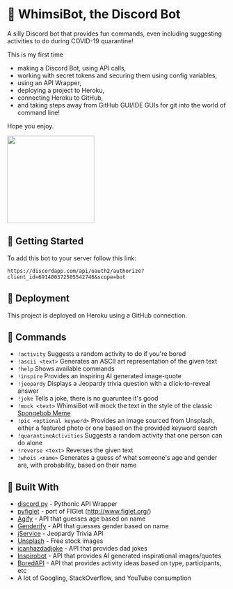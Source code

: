 # 🤖 WhimsiBot, the Discord Bot

A silly Discord bot that provides fun commands, even including suggesting activities to do during COVID-19 quarantine!

This is my first time

* making a Discord Bot, using API calls,
* working with secret tokens and securing them using config variables,
* using an API Wrapper,
* deploying a project to Heroku,
* connecting Heroku to GitHub,
* and taking steps away from GitHub GUI/IDE GUIs for git into the world of command line!

Hope you enjoy.

<img src="https://cdn.pixabay.com/photo/2019/06/22/14/42/robot-4291692_960_720.png" width="200"> 

## 🔗 Getting Started

To add this bot to your server follow this link:

```
https://discordapp.com/api/oauth2/authorize?client_id=691400372505542746&scope=bot
```

## 🚀 Deployment

This project is deployed on Heroku using a GitHub connection.

## 🤔 Commands

* `!activity` Suggests a random activity to do if you're bored
* `!ascii <text>` Generates an ASCII art representation of the given text
* `!help` Shows available commands
* `!inspire` Provides an inspiring AI generated image-quote
* `!jeopardy` Displays a Jeopardy trivia question with a click-to-reveal answer
* `!joke` Tells a joke, there is no guaruntee it's good
* `!mock <text>` WhimsiBot will mock the text in the style of the classic [Spongebob Meme](https://knowyourmeme.com/memes/mocking-spongebob)
* `!pic <optional keyword>` Provides an image sourced from Unsplash, either a featured photo or one based on the provided keyword search
* `!quarantineActivities` Suggests a random activity that one person can do alone
* `!reverse <text>` Reverses the given text             
* `!whois <name>` Generates a guess of what someone's age and gender are, with probability, based on their name

## 🚧 Built With

* [discord.py](https://github.com/Rapptz/discord.py) - Pythonic API Wrapper
* [pyfiglet](https://pypi.org/project/pyfiglet/0.7/) - port of FIGlet (http://www.figlet.org/)
* [Agify](https://agify.io/) - API that guesses age based on name
* [Genderify](https://api.genderize.io) - API that guesses gender based on name
* [jService](http://jservice.io) - Jeopardy Trivia API
* [Unsplash](https://unsplash.com/) - Free stock images
* [icanhazdadjoke](https://icanhazdadjoke.com) - API that provides dad jokes
* [Inspirobot](https://inspirobot.me) - API that provides AI generated inspirational images/quotes
* [BoredAPI](http://www.boredapi.com) - API that provides activity ideas based on type, participants, etc
* A lot of Googling, StackOverflow, and YouTube consumption
